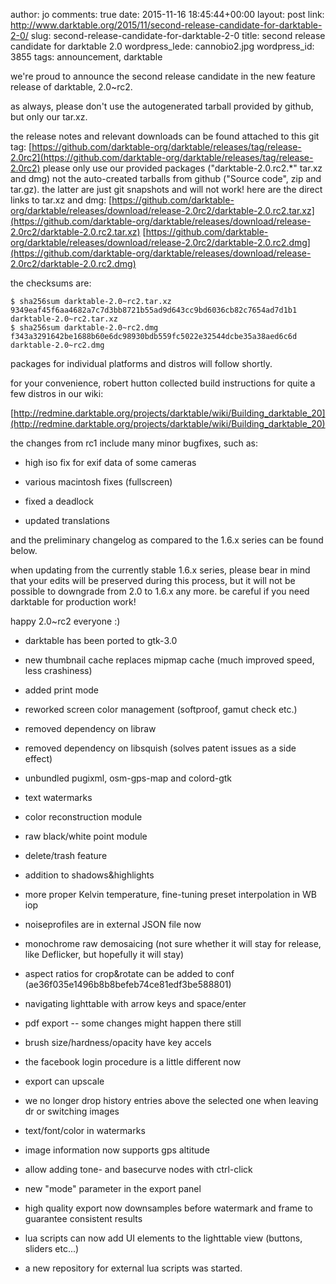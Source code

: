 author: jo
comments: true
date: 2015-11-16 18:45:44+00:00
layout: post
link: http://www.darktable.org/2015/11/second-release-candidate-for-darktable-2-0/
slug: second-release-candidate-for-darktable-2-0
title: second release candidate for darktable 2.0
wordpress_lede: cannobio2.jpg
wordpress_id: 3855
tags: announcement, darktable

we're proud to announce the second release candidate in the new feature release of darktable, 2.0~rc2.

as always, please don't use the autogenerated tarball provided by github, but only our tar.xz.

the release notes and relevant downloads can be found attached to this git tag:
[https://github.com/darktable-org/darktable/releases/tag/release-2.0rc2](https://github.com/darktable-org/darktable/releases/tag/release-2.0rc2)
please only use our provided packages ("darktable-2.0.rc2.*" tar.xz and dmg) not the auto-created tarballs from github ("Source code", zip and tar.gz). the latter are just git snapshots and will not work! here are the direct links to tar.xz and dmg:
[https://github.com/darktable-org/darktable/releases/download/release-2.0rc2/darktable-2.0.rc2.tar.xz](https://github.com/darktable-org/darktable/releases/download/release-2.0rc2/darktable-2.0.rc2.tar.xz)
[https://github.com/darktable-org/darktable/releases/download/release-2.0rc2/darktable-2.0.rc2.dmg](https://github.com/darktable-org/darktable/releases/download/release-2.0rc2/darktable-2.0.rc2.dmg)

the checksums are:

    
    $ sha256sum darktable-2.0~rc2.tar.xz 
    9349eaf45f6aa4682a7c7d3bb8721b55ad9d643cc9bd6036cb82c7654ad7d1b1  darktable-2.0~rc2.tar.xz
    $ sha256sum darktable-2.0~rc2.dmg 
    f343a3291642be1688b60e6dc98930bdb559fc5022e32544dcbe35a38aed6c6d  darktable-2.0~rc2.dmg
    


packages for individual platforms and distros will follow shortly.

for your convenience, robert hutton collected build instructions for quite a few distros in our wiki:

[http://redmine.darktable.org/projects/darktable/wiki/Building_darktable_20](http://redmine.darktable.org/projects/darktable/wiki/Building_darktable_20)

the changes from rc1 include many minor bugfixes, such as:



	
  * high iso fix for exif data of some cameras

	
  * various macintosh fixes (fullscreen)

	
  * fixed a deadlock

	
  * updated translations


and the preliminary changelog as compared to the 1.6.x series can be found below.

when updating from the currently stable 1.6.x series, please bear in mind that your edits will be preserved during this process, but it will not be possible to downgrade from 2.0 to 1.6.x any more. be careful if you need darktable for production work!

happy 2.0~rc2 everyone :)

	
  * darktable has been ported to gtk-3.0

	
  * new thumbnail cache replaces mipmap cache (much improved speed, less crashiness)

	
  * added print mode

	
  * reworked screen color management (softproof, gamut check etc.)

	
  * removed dependency on libraw

	
  * removed dependency on libsquish (solves patent issues as a side effect)

	
  * unbundled pugixml, osm-gps-map and colord-gtk

	
  * text watermarks

	
  * color reconstruction module

	
  * raw black/white point module

	
  * delete/trash feature

	
  * addition to shadows&highlights

	
  * more proper Kelvin temperature, fine-tuning preset interpolation in WB iop

	
  * noiseprofiles are in external JSON file now

	
  * monochrome raw demosaicing (not sure whether it will stay for release, like Deflicker, but hopefully it will stay)

	
  * aspect ratios for crop&rotate can be added to conf (ae36f035e1496b8b8befeb74ce81edf3be588801)

	
  * navigating lighttable with arrow keys and space/enter

	
  * pdf export -- some changes might happen there still

	
  * brush size/hardness/opacity have key accels

	
  * the facebook login procedure is a little different now

	
  * export can upscale

	
  * we no longer drop history entries above the selected one when leaving dr or switching images

	
  * text/font/color in watermarks

	
  * image information now supports gps altitude

	
  * allow adding tone- and basecurve nodes with ctrl-click

	
  * new "mode" parameter in the export panel

	
  * high quality export now downsamples before watermark and frame to guarantee consistent results

	
  * lua scripts can now add UI elements to the lighttable view (buttons, sliders etc...)

	
  * a new repository for external lua scripts was started.


